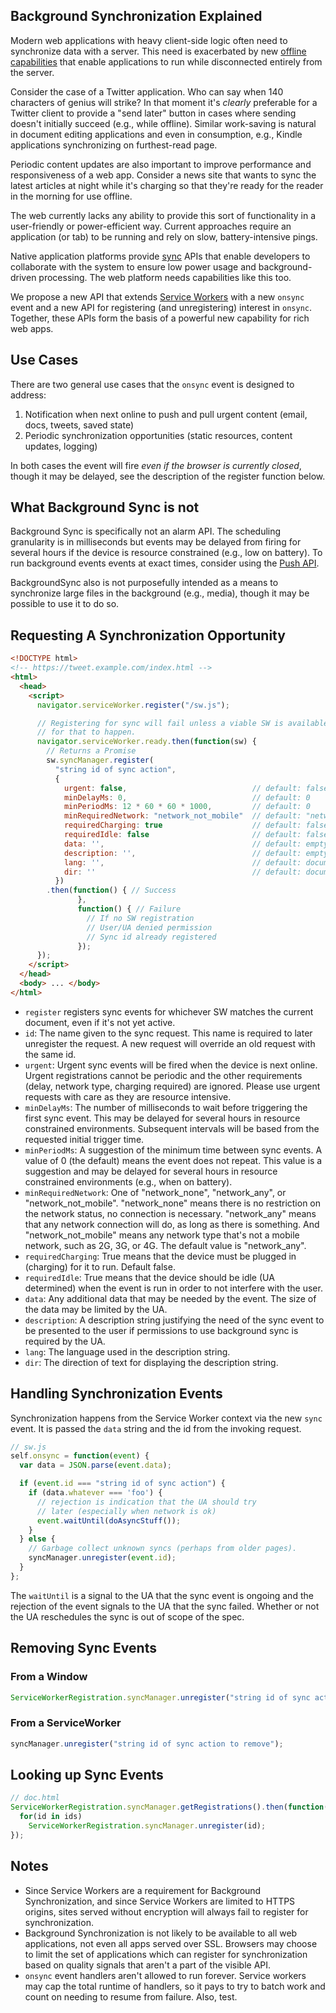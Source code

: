<h2>Background Synchronization Explained</h2>

Modern web applications with heavy client-side logic often need to synchronize data with a server. This need is exacerbated by new [offline capabilities](https://github.com/slightlyoff/ServiceWorker) that enable applications to run while disconnected entirely from the server.

Consider the case of a Twitter application. Who can say when 140 characters of genius will strike? In that moment it's _clearly_ preferable for a Twitter client to provide a "send later" button in cases where sending doesn't initially succeed (e.g., while offline). Similar work-saving is natural in document editing applications and even in consumption, e.g., Kindle applications synchronizing on furthest-read page.

Periodic content updates are also important to improve performance and responsiveness of a web app. Consider a news site that wants to sync the latest articles at night while it's charging so that they're ready for the reader in the morning for use offline.

The web currently lacks any ability to provide this sort of functionality in a user-friendly or power-efficient way. Current approaches require an application (or tab) to be running and rely on slow, battery-intensive pings.

Native application platforms provide  [sync](https://developer.android.com/training/sync-adapters/running-sync-adapter.html) APIs that enable developers to collaborate with the system to ensure low power usage and background-driven processing. The web platform needs capabilities like this too.

We propose a new API that extends [Service Workers](https://github.com/slightlyoff/ServiceWorker) with a new `onsync` event and a new API for registering (and unregistering) interest in `onsync`. Together, these APIs form the basis of a powerful new capability for rich web apps.

## Use Cases

There are two general use cases that the `onsync` event is designed to address:

1. Notification when next online to push and pull urgent content (email, docs, tweets, saved state)
2. Periodic synchronization opportunities (static resources, content updates, logging)

In both cases the event will fire _even if the browser is currently closed_, though it may be delayed, see the description of the register function below.

## What Background Sync is not
Background Sync is specifically not an alarm API. The scheduling granularity is in milliseconds but events may be delayed from firing for several hours if the device is resource constrained (e.g., low on battery). To run background events events at exact times, consider using the [Push API](https://w3c.github.io/push-api/).

BackgroundSync also is not purposefully intended as a means to synchronize large files in the background (e.g., media), though it may be possible to use it to do so.

## Requesting A Synchronization Opportunity

```html
<!DOCTYPE html>
<!-- https://tweet.example.com/index.html -->
<html>
  <head>
    <script>
      navigator.serviceWorker.register("/sw.js");

      // Registering for sync will fail unless a viable SW is available, so wait
      // for that to happen.
      navigator.serviceWorker.ready.then(function(sw) {
        // Returns a Promise
        sw.syncManager.register(
          "string id of sync action",
          {
            urgent: false,                            // default: false
            minDelayMs: 0,                            // default: 0
            minPeriodMs: 12 * 60 * 60 * 1000,         // default: 0
            minRequiredNetwork: "network_not_mobile"  // default: "network_any"
            requiredCharging: true                    // default: false
            requiredIdle: false                       // default: false
            data: '',                                 // default: empty string
            description: '',                          // default: empty string
            lang: '',                                 // default: document lang
            dir: ''                                   // default: document dir
          })
        .then(function() { // Success 
               },
               function() { // Failure
                 // If no SW registration
                 // User/UA denied permission
                 // Sync id already registered
               });
      });
    </script>
  </head>
  <body> ... </body>
</html>
```
* `register` registers sync events for whichever SW matches the current document, even if it's not yet active.
* `id`: The name given to the sync request.  This name is required to later unregister the request.  A new request will override an old request with the same id.
* `urgent`: Urgent sync events will be fired when the device is next online. Urgent registrations cannot be periodic and the other requirements (delay, network type, charging required) are ignored. Please use urgent requests with care as they are resource intensive.
* `minDelayMs`: The number of milliseconds to wait before triggering the first sync event. This may be delayed for several hours in resource constrained environments. Subsequent intervals will be based from the requested initial trigger time.
* `minPeriodMs`: A suggestion of the minimum time between sync events. A value of 0 (the default) means the event does not repeat. This value is a suggestion and may be delayed for several hours in resource constrained environments (e.g., when on battery). 
* `minRequiredNetwork`: One of "network_none", "network_any", or "network_not_mobile". "network_none" means there is no restriction on the network status, no connection is necessary. "network_any" means that any network connection will do, as long as there is something. And "network_not_mobile" means any network type that's not a mobile network, such as 2G, 3G, or 4G. The default value is "network_any".
* `requiredCharging`: True means that the device must be plugged in (charging) for it to run. Default false.
* `requiredIdle`: True means that the device should be idle (UA determined) when the event is run in order to not interfere with the user.
* `data`: Any additional data that may be needed by the event.  The size of the data may be limited by the UA.
* `description`: A description string justifying the need of the sync event to be presented to the user if permissions to use background sync is required by the UA.
* `lang`: The language used in the description string.
* `dir`: The direction of text for displaying the description string.

## Handling Synchronization Events

Synchronization happens from the Service Worker context via the new `sync` event. It is passed the `data` string and the id from the invoking request.

```js
// sw.js
self.onsync = function(event) {
  var data = JSON.parse(event.data);

  if (event.id === "string id of sync action") {
    if (data.whatever === 'foo') {
      // rejection is indication that the UA should try
      // later (especially when network is ok)
      event.waitUntil(doAsyncStuff());
    }
  } else {
    // Garbage collect unknown syncs (perhaps from older pages).
    syncManager.unregister(event.id);
  }
};
```
The `waitUntil` is a signal to the UA that the sync event is ongoing and the rejection of the event signals to the UA that the sync failed. Whether or not the UA reschedules the sync is out of scope of the spec.

## Removing Sync Events

### From a Window
```js
ServiceWorkerRegistration.syncManager.unregister("string id of sync action to remove");
```

### From a ServiceWorker
```js
syncManager.unregister("string id of sync action to remove");
```

## Looking up Sync Events

```js
// doc.html
ServiceWorkerRegistration.syncManager.getRegistrations().then(function(ids) {
  for(id in ids)
    ServiceWorkerRegistration.syncManager.unregister(id);
});
```


## Notes

  * Since Service Workers are a requirement for Background Synchronization, and since Service Workers are limited to HTTPS origins, sites served without encryption will always fail to register for synchronization.
  * Background Synchronization is not likely to be available to all web applications, not even all apps served over SSL. Browsers may choose to limit the set of applications which can register for synchronization based on quality signals that aren't a part of the visible API.
  * `onsync` event handlers aren't allowed to run forever. Service workers may cap the total runtime of handlers, so it pays to try to batch work and count on needing to resume from failure. Also, test.
